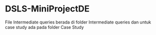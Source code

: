 # DSLS-MiniProjectDE

File Intermediate queries berada di folder Intermediate queries dan untuk case study ada pada folder Case Study
